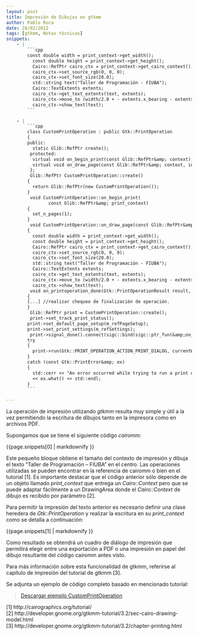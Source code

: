 ```yaml
---
layout: post
title: Impresión de Dibujos en gtkmm
author: Pablo Roca
date: 28/02/2012
tags: [gtkmm, Notas técnicas]
snippets: 
    - |
        ```cpp
        const double width = print_context->get_width();
          const double height = print_context->get_height();
          Cairo::RefPtr cairo_ctx = print_context->get_cairo_context();
          cairo_ctx->set_source_rgb(0, 0, 0);
          cairo_ctx->set_font_size(28.0);
          std::string text("Taller de Programación - FIUBA");
          Cairo::TextExtents extents;
          cairo_ctx->get_text_extents(text, extents);
          cairo_ctx->move_to (width/2.0 + - extents.x_bearing - extents.width/2, height/2.0);
          cairo_ctx->show_text(text);
        ```

    - |
        ```cpp
        class CustomPrintOperation : public Gtk::PrintOperation
        {
        public:
          static Glib::RefPtr create();
         protected:
          virtual void on_begin_print(const Glib::RefPtr&amp; context);
          virtual void on_draw_page(const Glib::RefPtr&amp; context, int page_nr);
         };
         Glib::RefPtr CustomPrintOperation::create()
        {
          return Glib::RefPtr(new CustomPrintOperation());
        }
         void CustomPrintOperation::on_begin_print(
                const Glib::RefPtr&amp; print_context)
        {
          set_n_pages(1);
        }
         void CustomPrintOperation::on_draw_page(const Glib::RefPtr&amp; print_context, int page_nr)
        {
          const double width = print_context->get_width();
          const double height = print_context->get_height();
          Cairo::RefPtr cairo_ctx = print_context->get_cairo_context();
          cairo_ctx->set_source_rgb(0, 0, 0);
          cairo_ctx->set_font_size(28.0);
          std::string text("Taller de Programación - FIUBA");
          Cairo::TextExtents extents;
          cairo_ctx->get_text_extents(text, extents);
          cairo_ctx->move_to (width/2.0 + - extents.x_bearing - extents.width/2, height/2.0);
          cairo_ctx->show_text(text);
         void on_printoperation_done(Gtk::PrintOperationResult result, const Glib::RefPtr&amp; operation)
        {
        [...] //realizar chequeo de finalización de operación.
        }
         Glib::RefPtr print = CustomPrintOperation::create();
         print->set_track_print_status();
        print->set_default_page_setup(m_refPageSetup);
        print->set_print_settings(m_refSettings);
         print->signal_done().connect(sigc::bind(sigc::ptr_fun(&amp;on_printoperation_done), print));
        try
        {
          print->run(Gtk::PRINT_OPERATION_ACTION_PRINT_DIALOG, currentWindow);
        }
        catch (const Gtk::PrintError&amp; ex)
        {
          std::cerr << "An error occurred while trying to run a print operation:"
          << ex.what() << std::endl;
        }
        ```

---
```

<div class="entry-content">
						<p>La operación de impresión utilizando <em>gtkmm</em> resulta muy simple y útil a la vez permitiendo la escritura de dibujos tanto en la impresora como en archivos PDF.</p>
<p>Supongamos que se tiene el siguiente código <em>cairomm:</em></p>
<div><div>{{page.snippets[0] | markdownify }}</div></div>
<p>Este pequeño bloque obtiene el tamaño del contexto de impresión y dibuja el texto “Taller de Programación – FIUBA” en el centro. Las operaciones utilizadas se pueden encontrar en la referencia de cairomm o bien en el tutorial [1]. Es importante destacar que el código anterior sólo depende de un objeto llamado <em>print_context</em> que entrega un <em>Cairo::Context</em> pero que se puede adaptar fácilmente a un DrawingArea donde el <em>Cairo::Context</em> de dibujo es recibido por parámetro [2].</p>
<p>Para permitir la impresión del texto anterior es necesario definir una clase heredera de&nbsp;<em>Gtk::PrintOperation</em> y realizar la escritura en su <em>print_context</em> como se detalla a continuación:</p>
<div><div>{{page.snippets[1] | markdownify }}</div></div>
<p>Como resultado se obtendrá un cuadro de diálogo de impresión que permitirá elegir entre una exportación a PDF o una impresión en papel del dibujo resultante del código cairomm antes visto.</p>
<p>Para más información sobre esta funcionalidad de gtkmm, referirse al capítulo de impresión del tutorial de gtkmm [3].</p>
<p>Se adjunta un ejemplo de código completo basado en mencionado tutorial:</p>
<blockquote><p><a href="/assets/2012/02/CustomPrintOperation.zip">Descargar ejemplo CustomPrintOperation</a></p></blockquote>
<p>[1] http://cairographics.org/tutorial/<br>
[2]&nbsp;http://developer.gnome.org/gtkmm-tutorial/3.2/sec-cairo-drawing-model.html<br>
[3] http://developer.gnome.org/gtkmm-tutorial/3.2/chapter-printing.html</p>
											</div>
